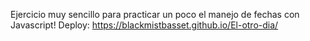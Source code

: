 Ejercicio muy sencillo para practicar un poco el manejo de fechas con Javascript! Deploy: https://blackmistbasset.github.io/El-otro-dia/
